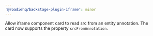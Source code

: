 ```yaml
---
'@roadiehq/backstage-plugin-iframe': minor
---
```


Allow iframe component card to read src from an entity annotation. The card now supports the property `srcFromAnnotation`.
